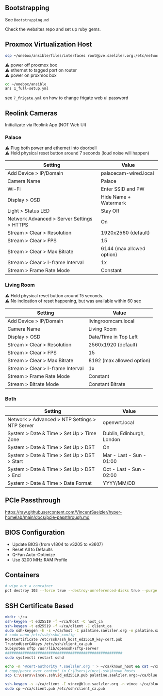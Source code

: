 ## Bootstrapping

See `Bootstrapping.md`


Check the websites repo and set up ruby gems.

## Proxmox Virtualization Host

```sh
scp ~/onebox/ansible/files/interfaces root@pve.saelzler.org:/etc/network/interfaces
```

⚠️ power off proxmox box  
⚠️ ethernet to tagged port on router  
⚠️ power on proxmox box  

```sh
cd ~/onebox/ansible
ans 1_full-setup.yml
```

see `7_frigate.yml` on how to change frigate web ui password

## Reolink Cameras

Initializate via Reolink App (NOT Web UI)

### Palace

⚠️ Plug both power and ethernet into doorbell  
⚠️ Hold physical reset button around 7 seconds (loud noise will happen)

Setting|Value
-|-
Add Device > IP/Domain | palacecam-wired.local
Camera Name | Palace
Wi-Fi | Enter SSID and PW
Display > OSD | Hide Name + Watermark
Light > Status LED | Stay Off
Network Advanced > Server Settings > HTTPS | On
Stream > Clear > Resolution | 1920x2560 (default)
Stream > Clear > FPS | 15
Stream > Clear > Max Bitrate | 6144 (max allowed option)
Stream > Clear > I-frame Interval | 1x
Stream > Frame Rate Mode | Constant

### Living Room

⚠️ Hold physical reset button around 15 seconds.  
⚠️ No indication of reset happening, but was available within 60 sec

Setting|Value
-|-
Add Device > IP/Domain | livingroomcam.local
Camera Name | Living Room
Display > OSD | Date/Time in Top Left
Stream > Clear > Resolution | 2560x1920 (default)
Stream > Clear > FPS | 15
Stream > Clear > Max Bitrate | 8192 (max allowed option)
Stream > Clear > I-frame Interval | 1x
Stream > Frame Rate Mode | Constant
Stream > Bitrate Mode | Constant Bitrate

### Both

Setting|Value
-|-
Network > Advanced > NTP Settings > NTP Server | openwrt.local
System > Date & Time > Set Up > Time Zone | Dublin, Edinburgh, London
System > Date & Time > Set Up > DST | On
System > Date & Time > Set Up > DST > Start | Mar - Last - Sun - 01:00
System > Date & Time > Set Up > DST > End   | Oct - Last - Sun - 02:00
System > Date & Time > Date Format | YYYY/MM/DD

## PCIe Passthrough

<https://raw.githubusercontent.com/VincentSaelzler/hyper-homelab/main/docs/pcie-passthrough.md>

## BIOS Configuration

* Update BIOS (from v1804 to v3205 to v3607)
* Reset All to Defaults
* Q-Fan Auto-Optimize
* Use 3200 MHz RAM Profile

## Containers

```sh
# wipe out a container
pct destroy 103 --force true --destroy-unreferenced-disks true --purge true
```

## SSH Certificate Based

```sh
mkdir ~/ca
ssh-keygen -t ed25519 -f ~/ca/host -C host_ca
ssh-keygen -t ed25519 -f ~/ca/client -C client_ca
sudo ssh-keygen -h -s ~/ca/host -I palatine.saelzler.org -n palatine.saelzler.org /etc/ssh/ssh_host_ed25519_key.pub
# sudo nano /etc/ssh/sshd_config
HostCertificate /etc/ssh/ssh_host_ed25519_key-cert.pub
TrustedUserCAKeys /etc/ssh/client_ca.pub
Subsystem sftp /usr/lib/openssh/sftp-server
######################################################
sudo systemctl restart sshd

echo -n '@cert-authority *.saelzler.org ' > ~/ca/known_host && cat ~/ca/host.pub >> ~/ca/known_host
# copy/paste over content in C:\Users\vince\.ssh\known_hosts
scp C:\Users\vince\.ssh\id_ed25519.pub palatine.saelzler.org:~/ca/blue.pub # from blue

ssh-keygen -s ~/ca/client -I vince@blue.saelzler.org -n vince ~/ca/blue.pub
sudo cp ~/ca/client.pub /etc/ssh/client_ca.pub
```
